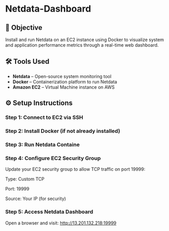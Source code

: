 # Netdata-Dashboard

## 📌 Objective
Install and run Netdata on an EC2 instance using Docker to visualize system and application performance metrics through a real-time web dashboard.

## 🛠 Tools Used
- **Netdata** – Open-source system monitoring tool  
- **Docker** – Containerization platform to run Netdata  
- **Amazon EC2** – Virtual Machine instance on AWS  

## ⚙️ Setup Instructions

###  Step 1: Connect to EC2 via SSH

###  Step 2: Install Docker (if not already installed)

###  Step 3: Run Netdata Containe

### Step 4: Configure EC2 Security Group
Update your EC2 security group to allow TCP traffic on port 19999:

Type: Custom TCP

Port: 19999

Source: Your IP (for security)

### Step 5: Access Netdata Dashboard
Open a browser and visit:
http://13.201.132.218:19999
